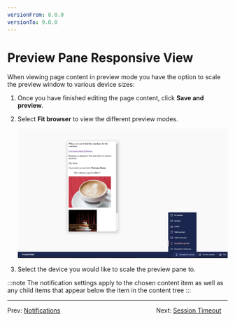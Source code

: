 ```yaml
---
versionFrom: 8.0.0
versionTo: 9.0.0
---
```


# Preview Pane Responsive View

When viewing page content in preview mode you have the option to scale the preview window to various device sizes:

1. Once you have finished editing the page content, click **Save and preview**.
2. Select **Fit browser** to view the different preview modes.

    ![responsivePreview.png](images/responsivePreview-v9.png)
3. Select the device you would like to scale the preview pane to.

:::note
The notification settings apply to the chosen content item as well as any child items that appear below the item in the content tree
:::

---

Prev: [Notifications](../Notifications/index.md) &emsp; &emsp; &emsp; &emsp; &emsp; &emsp; &emsp; &emsp; &emsp; &emsp; &emsp; &emsp; Next: [Session Timeout](../Session-Timeout/index.md)
